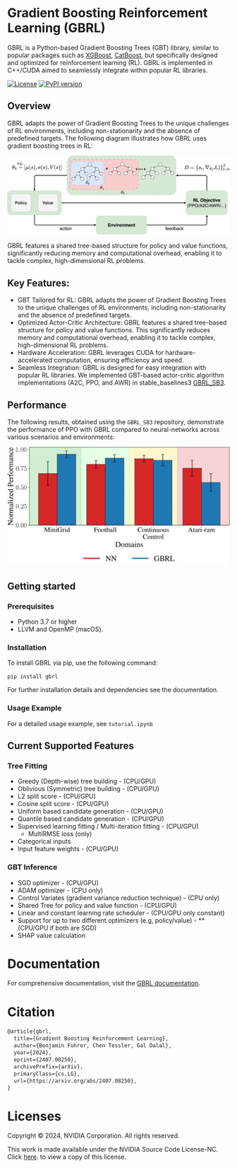 # Gradient Boosting Reinforcement Learning (GBRL)
GBRL is a Python-based Gradient Boosting Trees (GBT) library, similar to popular packages such as [XGBoost](https://xgboost.readthedocs.io/en/stable/), [CatBoost](https://catboost.ai/), but specifically designed and optimized for reinforcement learning (RL). GBRL is implemented in C++/CUDA aimed to seamlessly integrate within popular RL libraries. 

<!-- [![Build Status](https://img.shields.io/github/workflow/status/Nvlabs/gbrl/CI)](https://github.com/NVlabs/gbrl/actions) -->
[![License](https://img.shields.io/badge/license-NVIDIA-green.svg)](https://nvlabs.github.io/gbrl/license.htm)
[![PyPI version](https://badge.fury.io/py/gbrl.svg)](https://badge.fury.io/py/gbrl)

## Overview

GBRL adapts the power of Gradient Boosting Trees to the unique challenges of RL environments, including non-stationarity and the absence of predefined targets. The following diagram illustrates how GBRL uses gradient boosting trees in RL:

![GBRL Diagram](docs/images/gbrl_diagram.png)

GBRL features a shared tree-based structure for policy and value functions, significantly reducing memory and computational overhead, enabling it to tackle complex, high-dimensional RL problems.

## Key Features: 
- GBT Tailored for RL: GBRL adapts the power of Gradient Boosting Trees to the unique challenges of RL environments, including non-stationarity and the absence of predefined targets.
- Optimized Actor-Critic Architecture: GBRL features a shared tree-based structure for policy and value functions. This significantly reduces memory and computational overhead, enabling it to tackle complex, high-dimensional RL problems.
- Hardware Acceleration: GBRL leverages CUDA for hardware-accelerated computation, ensuring efficiency and speed.
- Seamless Integration: GBRL is designed for easy integration with popular RL libraries. We implemented GBT-based actor-critic algorithm implementations (A2C, PPO, and AWR) in stable_baselines3 [GBRL_SB3](https://github.com/NVlabs/gbrl_sb3). 

## Performance

The following results, obtained using the `GBRL_SB3` repository, demonstrate the performance of PPO with GBRL compared to neural-networks across various scenarios and environments:

![PPO GBRL results in stable_baselines3](docs/images/relative_ppo_performance.png)

## Getting started
### Prerequisites
- Python 3.7 or higher
- LLVM and OpenMP (macOS).

### Installation
To install GBRL via pip, use the following command:
```
pip install gbrl
```

For further installation details and dependencies see the documentation. 

### Usage Example
For a detailed usage example, see `tutorial.ipynb`

## Current Supported Features
### Tree Fitting
- Greedy (Depth-wise) tree building - (CPU/GPU)  
- Oblivious (Symmetric) tree building - (CPU/GPU)  
- L2 split score - (CPU/GPU)  
- Cosine split score - (CPU/GPU) 
- Uniform based candidate generation - (CPU/GPU)
- Quantile based candidate generation - (CPU/GPU)
- Supervised learning fitting / Multi-iteration fitting - (CPU/GPU)
    - MultiRMSE loss (only)
- Categorical inputs
- Input feature weights - (CPU/GPU)
### GBT Inference
- SGD optimizer - (CPU/GPU)
- ADAM optimizer - (CPU only)
- Control Variates (gradient variance reduction technique) - (CPU only)
- Shared Tree for policy and value function - (CPU/GPU)
- Linear and constant learning rate scheduler - (CPU/GPU only constant)
- Support for up to two different optimizers (e.g, policy/value) - **(CPU/GPU if both are SGD)
- SHAP value calculation

# Documentation 
For comprehensive documentation, visit the [GBRL documentation](https://nvlabs.github.io/gbrl/).

# Citation
``` 
@article{gbrl,
  title={Gradient Boosting Reinforcement Learning},
  author={Benjamin Fuhrer, Chen Tessler, Gal Dalal},
  year={2024},
  eprint={2407.08250},
  archivePrefix={arXiv},
  primaryClass={cs.LG},
  url={https://arxiv.org/abs/2407.08250}, 
}
```
# Licenses
Copyright © 2024, NVIDIA Corporation. All rights reserved.

This work is made available under the NVIDIA Source Code License-NC. Click [here](https://nvlabs.github.io/gbrl/license.htm). to view a copy of this license.

